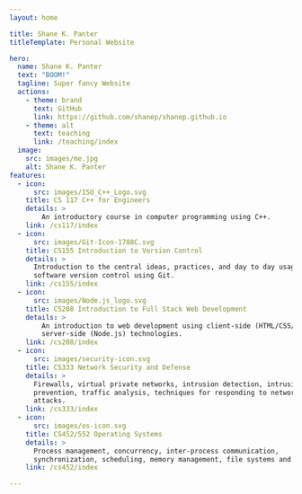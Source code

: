 ```yaml
---
layout: home

title: Shane K. Panter
titleTemplate: Personal Website

hero:
  name: Shane K. Panter
  text: "BOOM!"
  tagline: Super fancy Website
  actions:
    - theme: brand
      text: GitHub
      link: https://github.com/shanep/shanep.github.io
    - theme: alt
      text: teaching
      link: /teaching/index
  image:
    src: images/me.jpg
    alt: Shane K. Panter
features:
  - icon:
      src: images/ISO_C++_Logo.svg
    title: CS 117 C++ for Engineers
    details: >
        An introductory course in computer programming using C++.
    link: /cs117/index
  - icon:
      src: images/Git-Icon-1788C.svg
    title: CS155 Introduction to Version Control
    details: >
      Introduction to the central ideas, practices, and day to day usage of
      software version control using Git.
    link: /cs155/index
  - icon:
      src: images/Node.js_logo.svg
    title: CS208 Introduction to Full Stack Web Development
    details: >
        An introduction to web development using client-side (HTML/CSS/JavaScript) and
        server-side (Node.js) technologies.
    link: /cs208/index
  - icon:
      src: images/security-icon.svg
    title: CS333 Network Security and Defense
    details: >
      Firewalls, virtual private networks, intrusion detection, intrusion
      prevention, traffic analysis, techniques for responding to network
      attacks.
    link: /cs333/index
  - icon:
      src: images/os-icon.svg
    title: CS452/552 Operating Systems
    details: >
      Process management, concurrency, inter-process communication,
      synchronization, scheduling, memory management, file systems and security.
    link: /cs452/index

---
```


<style>
:root {
  --vp-home-hero-name-color: transparent;
  --vp-home-hero-name-background: -webkit-linear-gradient(120deg, #bd34fe 30%, #41d1ff);

  --vp-home-hero-image-background-image: linear-gradient(-45deg, #bd34fe 50%, #47caff 50%);
  --vp-home-hero-image-filter: blur(44px);
}

@media (min-width: 640px) {
  :root {
    --vp-home-hero-image-filter: blur(56px);
  }
}

@media (min-width: 960px) {
  :root {
    --vp-home-hero-image-filter: blur(68px);
  }
}
</style>